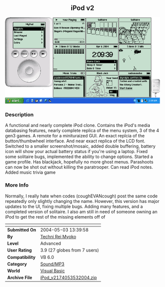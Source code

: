 ﻿<div align="center">

## iPod v2

<img src="PIC2004462545269.gif">
</div>

### Description

A functional and nearly complete iPod clone. Contains the iPod's media databasing features, nearly complete replica of the menu system, 3 of the 4 gen3 games. A remote for a minituraized GUI. An exact replcia of the button/thumbwheel interface. And near exact replica of the LCD font. Switched to a smaller screenshot/mosaic, added double buffering, battery icon will show your actual battery status if you're using a laptop. Fixed some solitaire bugs, implemented the ability to change options. Started a game profile. Has blackjack, hopefully no more ghost menus. Parashoots can now be shot out without killing the paratrooper. Can read iPod notes. Added music trivia game
 
### More Info
 
Normally, I really hate when codes (coughEVANcough) post the same code repeatedly only slightly changing the name. However, this version has major updates to the UI, fixing multiple bugs. Adding many features, and a completed version of solitaire. I also am still in need of someone owning an iPod to get the rest of the missing elements off of


<span>             |<span>
---                |---
**Submitted On**   |2004-05-03 13:39:58
**By**             |[Techni Rei Myoko](https://github.com/Planet-Source-Code/PSCIndex/blob/master/ByAuthor/techni-rei-myoko.md)
**Level**          |Advanced
**User Rating**    |3.9 (27 globes from 7 users)
**Compatibility**  |VB 6\.0
**Category**       |[Sound/MP3](https://github.com/Planet-Source-Code/PSCIndex/blob/master/ByCategory/sound-mp3__1-45.md)
**World**          |[Visual Basic](https://github.com/Planet-Source-Code/PSCIndex/blob/master/ByWorld/visual-basic.md)
**Archive File**   |[iPod\_v2174053532004\.zip](https://github.com/Planet-Source-Code/techni-rei-myoko-ipod-v2__1-52731/archive/master.zip)








